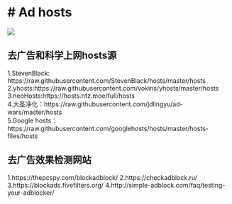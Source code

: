 <h1># Ad hosts</h1>

<img src="https://coverfiles.alphacoders.com/592/59226.jpg" />
<h2>去广告和科学上网hosts源</h2>
1.StevenBlack: https://raw.githubusercontent.com/StevenBlack/hosts/master/hosts
<br/>
2.yhosts:https://raw.githubusercontent.com/vokins/yhosts/master/hosts
<br/>
3.neoHosts:https://hosts.nfz.moe/full/hosts
<br/>
4.大圣净化：https://raw.githubusercontent.com/jdlingyu/ad-wars/master/hosts
<br/>
5.Google hosts：https://raw.githubusercontent.com/googlehosts/hosts/master/hosts-files/hosts
<br/>

<h2>去广告效果检测网站</h2>
1.https://thepcspy.com/blockadblock/
2.https://checkadblock.ru/
3.https://blockads.fivefilters.org/
4.http://simple-adblock.com/faq/testing-your-adblocker/

